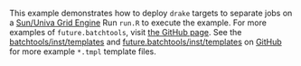 This example demonstrates how to deploy `drake` targets to
separate jobs on a [Sun/Univa Grid Engine](https://supcom.hgc.jp/english/utili_info/manual/uge.html)
Run `run.R` to execute the example.
For more examples of `future.batchtools`, visit [the GitHub page](https://github.com/HenrikBengtsson/future.batchtools).
 See the [batchtools/inst/templates](https://github.com/mllg/batchtools/tree/master/inst/templates) and [future.batchtools/inst/templates](https://github.com/HenrikBengtsson/future.batchtools/tree/master/inst/templates) on [GitHub](https://github.com/) for more example `*.tmpl` template files.
